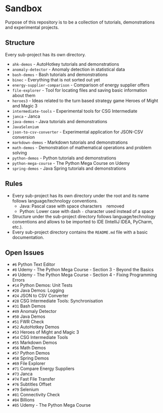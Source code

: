 # Sandbox

Purpose of this repository is to be a collection of tutorials, demonstrations
and experimental projects.

## Structure

Every sub-project has its own directory.

* `ahk-demos` - AutoHotkey tutorials and demonstrations
* `anomaly-detector` - Anomaly detection in statistical data
* `bash-demos` - Bash tutorials and demonstrations
* `binec` - Everything that is not sorted out yet
* `energy-supplier-comparison` - Comparison of energy supplier offers
* `file-explorer` - Tool for locating files and saving basic information about them
* `heroes3` - Ideas related to the turn based strategy game Heroes of Might and Magic 3
* `intermediate-tools` - Experimental tools for CSG Intermediate
* `janca` - Janca
* `java-demos` - Java tutorials and demonstrations
* `JavaSelenium`
* `json-to-csv-converter` - Experimental application for JSON-CSV conversion
* `markdown-demos` - Markdown tutorials and demonstrations
* `math-demos` - Demonstration of mathematical operations and problem solving
* `python-demos` - Python tutorials and demonstrations
* `python-mega-course` - The Python Mega Course on Udemy
* `spring-demos` - Java Spring tutorials and demonstrations

## Rules

* Every sub-project has its own directory under the root and its name follows language/technology conventions.
    * Java: Pascal case with space characters ` ` removed
    * Python: Lower case with dash `-` character used instead of a space ` `
* Structure under the sub-project directory follows language/technology conventions and allows to be imported to IDE (IntelliJ IDEA, PyCharm, etc.).
* Every sub-project directory contains the `README.md` file with a basic documentation.

## Open Issues

* `#6` Python Text Editor
* `#8` Udemy - The Python Mega Course - Section 3 - Beyond the Basics
* `#9` Udemy - The Python Mega Course - Section 4 - Fixing Programming Errors
* `#14` Python Demos: Unit Tests
* `#20` Java Demos: Logging
* `#24` JSON to CSV Converter
* `#28` CSG Intermediate Tools: Synchronisation
* `#31` Bash Demos
* `#49` Anomaly Detector
* `#50` Java Demos
* `#51` FWR Check
* `#52` AutoHotkey Demos
* `#53` Heroes of Might and Magic 3
* `#54` CSG Intermediate Tools
* `#55` Markdown Demos
* `#56` Math Demos
* `#57` Python Demos
* `#58` Spring Demos
* `#69` File Explorer
* `#71` Compare Energy Suppliers
* `#73` Janca
* `#74` Fast File Transfer
* `#76` Subtitles Offset
* `#79` Selenium
* `#81` Connectivity Check
* `#84` Billions
* `#85` Udemy - The Python Mega Course
